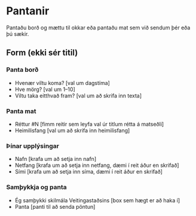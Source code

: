 # Pantanir

Pantaðu borð og mættu til okkar eða pantaðu mat sem við sendum þér eða þú sækir.

## Form (ekki sér titil)

### Panta borð

* Hvenær viltu koma? [val um dagstíma]
* Hve mörg? [val um 1–10]
* Viltu taka eitthvað fram? [val um að skrifa inn texta]

### Panta mat

* Réttur #N [fimm reitir sem leyfa val úr titlum rétta á matseðli]
* Heimilisfang [val um að skrifa inn heimilisfang]

### Þínar upplýsingar

* Nafn [krafa um að setja inn nafn]
* Netfang [krafa um að setja inn netfang, dæmi í reit áður en skrifað]
* Sími [krafa um að setja inn síma, dæmi í reit áður en skrifað]

### Samþykkja og panta

* Ég samþykki skilmála Veitingastaðsins [box sem hægt er að haka í]
* Panta [panti til að senda pöntun]